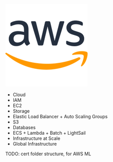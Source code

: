 
![](imgs/aws-small.png)
- Cloud
- IAM
- EC2
- Storage
- Elastic Load Balancer + Auto Scaling Groups
- S3
- Databases
- ECS + Lambda + Batch + LightSail
- Infrastructure at Scale
- Global Infrastructure


TODO: cert folder structure, for AWS ML
